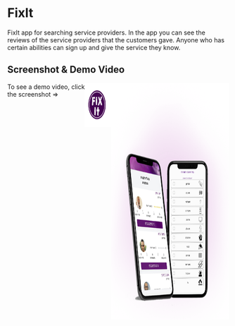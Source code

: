 # FixIt

FixIt app for searching service providers.
In the app you can see the reviews of the service providers that the customers gave.
Anyone who has certain abilities can sign up and give the service they know.


Screenshot & Demo Video
-----------------------
<p style="display: flex;flex-direction:col;">
  To see a demo video, click the screenshot =>
  <a>
    <img alt="FixIt Demo Video" src="https://github.com/mor0981/FixIt/blob/master/logo.png" width="100" height="100" display: block;
    margin-left: auto;
    margin-right: auto; />
  </a>
  
  <a>
    <img alt="FixIt Demo Video" src="https://github.com/mor0981/FixIt/blob/master/fixit.png" width="450" height="537" display: block;
    margin-left: auto;
    margin-right: auto; />
  </a>
  
 </p>
